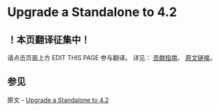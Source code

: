 # Upgrade a Standalone to 4.2

## ！本页翻译征集中！

请点击页面上方 EDIT THIS PAGE 参与翻译。
详见：
[贡献指南]( https://github.com/JinMuInfo/MongoDB-Manual-zh/blob/master/CONTRIBUTING.md )、
[原文链接](  https://docs.mongodb.com/manual/release-notes/4.2-upgrade-standalone/  )。

## 参见

原文 - [Upgrade a Standalone to 4.2]( https://docs.mongodb.com/manual/release-notes/4.2-upgrade-standalone/ )

